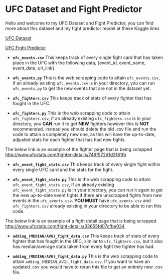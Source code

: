 # UFC Dataset and Fight Predictor
Hello and welcome to my UFC Dataset and Fight Predictor, you can find more about this dataset and my fight predictor model at these Kaggle links

[UFC Dataset](https://www.kaggle.com/datasets/thasankakandage/ufc-dataset-2024/data)

[UFC Fight Predictor](https://www.kaggle.com/code/thasankakandage/ufc-fight-predictor)

- **`ufc_events.csv`** This keeps track of every single fight card that has taken place in the UFC with the following data, {event_id, event_name, event_date, url_link}.

- **`ufc_events.py`** This is the web scrapping code to attain `ufc_events.csv`, if an already existing `ufc_events.csv` is in your directory, you can run `ufc_events.py` to get the new events that are not in the dataset yet.

- **`ufc_fighters.csv`** This keeps track of stats of every fighter that has fought in the UFC. 

- **`ufc_fighters.py`** This is the web scrapping code to attain `ufc_fighters.csv`, if an already existing `ufc_fighters.csv` is in your directory, you **CAN** run it to get **NEW** fighters however this is **NOT** recommended. Instead you should delete the old .csv file and run the code to attain a completely new one, as this will have the up-to-date, adjusted stats for each fighter that has had new fights. 

The below link is an example of the fighter page that is being scrapped
http://www.ufcstats.com/fighter-details/749f572d1d3161fb 

- **`ufc_event_fight_stats.csv`** This keeps track of every single fight within every single UFC card and the stats for the fight. 

- **`ufc_event_fight_stats.py`** This is the web scrapping code to attain `ufc_event_fight_stats.csv`, if an already existing `ufc_event_fight_stats.py` is in your directory, you can run it again to get the new up-to-date event fights if there are unscrapped fights from new events in the `ufc_events.csv`. **YOU MUST** have `ufc_events.csv` and `ufc_fighters.csv` already existing in your directory to be able to run this code. 

The below link is an example of a fight detail page that is being scrapped
http://www.ufcstats.com/fight-details/33655fd07cfbe034 

- **`adding_(MEDIAN/AVG)_fight_data.csv`** This keeps track of stats of every fighter that has  fought in the UFC, similar to `ufc_fighters.csv`, but it also has median/average
stats taken from every fight the fighter has had.

- **`adding_(MEDIAN/AVG)_fight_data.py`** This is the web scrapping code to attain `adding_(MEDIAN_AVG)_fight_data.csv`. If you want to have an updated .csv you would have to rerun this file to get an entirely new .csv file. 
